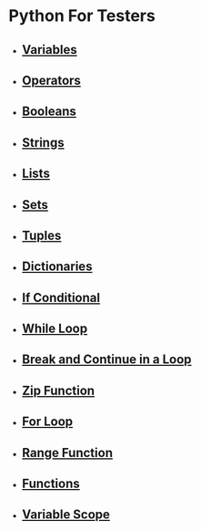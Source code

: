 # Python For Testers

- ## [Variables](docs/variables.md)
- ## [Operators](docs/operators.md)
- ## [Booleans](docs/booleans.md)
- ## [Strings](docs/strings.md)
- ## [Lists](docs/lists.md)
- ## [Sets](docs/sets.md)
- ## [Tuples](docs/tuples.md)
- ## [Dictionaries](docs/dictionaries.md)
- ## [If Conditional](docs/if_conditional.md)
- ## [While Loop](docs/while_loop.md)
- ## [Break and Continue in a Loop](docs/break_and_continue.md)
- ## [Zip Function](docs/zip_function.md)
- ## [For Loop](docs/for_loop.md)
- ## [Range Function](docs/range_function.md)
- ## [Functions](docs/functions.md)
- ## [Variable Scope](docs/variable_scope.md)
